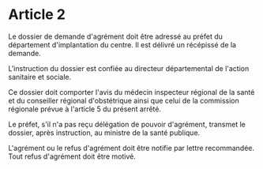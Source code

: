 # Article 2

Le dossier de demande d'agrément doit être adressé au préfet du département d'implantation du centre. Il est délivré un récépissé de la demande.

L'instruction du dossier est confiée au directeur départemental de l'action sanitaire et sociale.

Ce dossier doit comporter l'avis du médecin inspecteur régional de la santé et du conseiller régional d'obstétrique ainsi que celui de la commission régionale prévue à l'article 5 du présent arrêté.

Le préfet, s'il n'a pas reçu délégation de pouvoir d'agrément, transmet le dossier, après instruction, au ministre de la santé publique.

L'agrément ou le refus d'agrément doit être notifie par lettre recommandée. Tout refus d'agrément doit être motivé.

